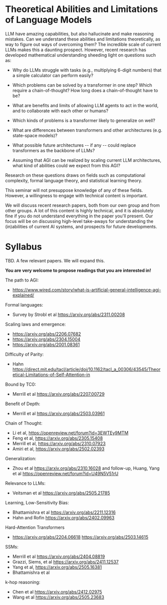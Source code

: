# Theoretical Abilities and Limitations of Language Models

LLM have amazing capabilities, but also hallucinate and make reasoning mistakes. Can we understand these abilities and limitations theoretically, as way to figure out ways of overcoming them?
The incredible scale of current LLMs makes this a daunting prospect. However, recent research has developed mathematical understanding sheeding light on questions such as:

* Why do LLMs struggle with tasks (e.g., multiplying 6-digit numbers) that a simple calculator can perform easily? 

* Which problems can be solved by a transformer in one step? Which require a chain-of-thought? How long does a chain-of-thought have to be?

* What are benefits and limits of allowing LLM agents to act in the world, and to collaborate with each other or humans?

* Which kinds of problems is a transformer likely to generalize on well?

* What are differences between transformers and other architectures (e.g. state-space models)?

* What possible future architectures -- if any -- could replace transformers as the backbone of LLMs?

* Assuming that AGI can be realized by scaling current LLM architectures, what kind of abilities could we expect from this AGI?

Research on these questions draws on fields such as computational complexity, formal language theory, and statistical learning theory.

This seminar will not presuppose knowledge of any of these fields. However, a willingness to engage with technical content is important.

We will discuss recent research papers, both from our own group and from other groups. A lot of this content is highly technical, and it is absolutely fine if you do not understand everything in the paper you'll present. Our focus will be on discussing high-level take-aways for understanding the (in)abilities of current AI systems, and prospects for future developments.

# Syllabus

TBD. A few relevant papers. We will expand this.

**You are very welcome to propose readings that you are interested in!**

The path to AGI:
* https://www.wired.com/story/what-is-artificial-general-intelligence-agi-explained/

Formal languages:

* Survey by Strobl et al https://arxiv.org/abs/2311.00208

Scaling laws and emergence:

* https://arxiv.org/abs/2206.07682
* https://arxiv.org/abs/2304.15004
* https://arxiv.org/abs/2001.08361

Difficulty of Parity:

* Hahn https://direct.mit.edu/tacl/article/doi/10.1162/tacl_a_00306/43545/Theoretical-Limitations-of-Self-Attention-in

Bound by TC0:

* Merrill et al https://arxiv.org/abs/2207.00729

Benefit of Depth:

* Merrill et al https://arxiv.org/abs/2503.03961

Chain of Thought:

* Li et al, https://openreview.net/forum?id=3EWTEy9MTM
* Feng et al, https://arxiv.org/abs/2305.15408
* Merrill et al, https://arxiv.org/abs/2310.07923
* Amiri et al, https://arxiv.org/abs/2502.02393

Generalization:

* Zhou et al https://arxiv.org/abs/2310.16028 and follow-up, Huang, Yang et al https://openreview.net/forum?id=U49N5V51rU

Relevance to LLMs:

* Veitsman et al https://arxiv.org/abs/2505.21785

Learning, Low-Sensitivity Bias:

* Bhattamishra et al https://arxiv.org/abs/2211.12316
* Hahn and Rofin https://arxiv.org/abs/2402.09963

Hard-Attention Transformers

*  https://arxiv.org/abs/2204.06618 https://arxiv.org/abs/2503.14615

SSMs:

* Merrill et al https://arxiv.org/abs/2404.08819
* Grazzi, Siems, et al https://arxiv.org/abs/2411.12537
* Yang et al, https://arxiv.org/abs/2505.16381
*  Bhattamishra et al

k-hop reasoning:

* Chen et al https://arxiv.org/abs/2412.02975
* Wang et al https://arxiv.org/abs/2505.23683
